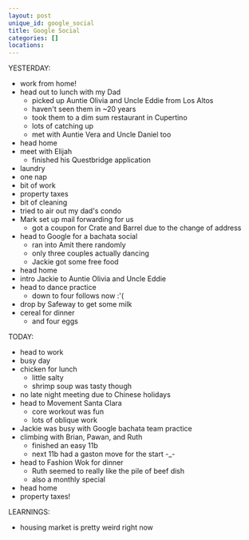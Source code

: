 ```yaml
---
layout: post
unique_id: google_social
title: Google Social
categories: []
locations: 
---
```


YESTERDAY:
* work from home!
* head out to lunch with my Dad
  * picked up Auntie Olivia and Uncle Eddie from Los Altos
  * haven't seen them in ~20 years
  * took them to a dim sum restaurant in Cupertino
  * lots of catching up
  * met with Auntie Vera and Uncle Daniel too
* head home
* meet with Elijah
  * finished his Questbridge application
* laundry
* one nap
* bit of work
* property taxes
* bit of cleaning
* tried to air out my dad's condo
* Mark set up mail forwarding for us
  * got a coupon for Crate and Barrel due to the change of address
* head to Google for a bachata social
  * ran into Amit there randomly
  * only three couples actually dancing
  * Jackie got some free food
* head home
* intro Jackie to Auntie Olivia and Uncle Eddie
* head to dance practice
  * down to four follows now :'(
* drop by Safeway to get some milk
* cereal for dinner
  * and four eggs

TODAY:
* head to work
* busy day
* chicken for lunch
  * little salty
  * shrimp soup was tasty though
* no late night meeting due to Chinese holidays
* head to Movement Santa Clara
  * core workout was fun
  * lots of oblique work
* Jackie was busy with Google bachata team practice
* climbing with Brian, Pawan, and Ruth
  * finished an easy 11b
  * next 11b had a gaston move for the start -_-
* head to Fashion Wok for dinner
  * Ruth seemed to really like the pile of beef dish
  * also a monthly special
* head home
* property taxes!

LEARNINGS:
* housing market is pretty weird right now
